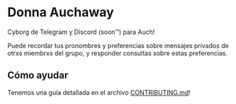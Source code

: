 # Donna Auchaway

Cyborg de Telegram y Discord (soon™) para Auch!

Puede recordar tus pronombres y preferencias sobre mensajes privados de otrxs
miembrxs del grupo, y responder consultas sobre estas preferencias.

## Cómo ayudar

Tenemos una guía detallada en el archivo [CONTRIBUTING.md](CONTRIBUTING.md)!
